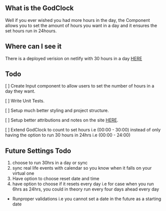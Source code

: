 ## What is the GodClock

Well if you ever wished you had more hours in the day,
the Component allows you to set the amount of hours you want in a day and it ensures
the set hours run in 24hours.

## Where can I see it

There is a deployed verision on netlify with 30 hours in a day [HERE](https://silly-lewin-bb3fa7.netlify.app/)

## Todo

[ ] Create Input component to allow users to set the number of hours in a day they want.

[ ] Write Unit Tests.

[ ] Setup much better styling and project structure.

[ ] Setup better attributions and notes on the site [HERE](https://silly-lewin-bb3fa7.netlify.app/).

[ ] Extend GodClock to count to set hours i.e (00:00 - 30:00) instead of only having the option to run 30 hours in 24hrs i.e (00:00 - 24:00)


## Future Settings Todo

1. choose to run 30hrs in a day or sync
2. sync real life events with calendar so you know when it falls on your virtual one
3. Have option to choose reset date and time
4. have option to choose if it resets every day 
i.e for case when you run 6hrs as 24hrs, 
you could in theory run every four days ahead every day

- Runproper validations i.e you cannot set a date in the future as a starting date
